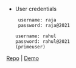 




- User credentials

  ```text
   username: raja
   password: raja@2021
  ```
    ```text
   username: rahul
   password: rahul@2021
    (primeuser)
  ```

 [Repo](https://github.com/bhanu6655/NxtTrendz) | [Demo](https://nxttrendzze.ccbp.tech)
